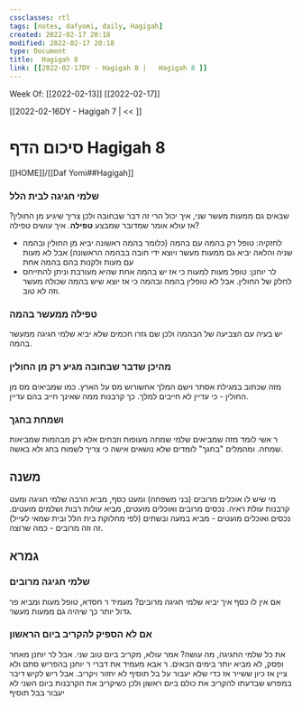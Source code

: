 ```yaml
---
cssclasses: rtl
tags: [notes, dafyomi, daily, Hagigah] 
created: 2022-02-17 20:18
modified: 2022-02-17 20:18
type: Document
title:  Hagigah 8
link: [[2022-02-17DY - Hagigah 8 |   Hagigah 8 ]]
---
```

Week Of: [[2022-02-13]]
[[2022-02-17]]

[[2022-02-16DY - Hagigah 7 | << ]] 

# סיכום הדף  Hagigah 8

[[HOME]]/[[Daf Yomi##Hagigah]]

### שלמי חגיגה לבית הלל
שבאים גם ממעות מעשר שני, איך יכול הרי זה דבר שבחובה ולכן צריך שיגיע מן החולין?
אז עולא אומר שמדובר שמבצע **טפילה**. איך עושים טפילה?
- לחזקיה: טופל רק בהמה עם בהמה (כלומר בהמה ראשונה יביא מן החולין ובהמה שניה והלאה יביא גם ממעות מעשר ויוצא ידי חובה בבהמה הראשונה) אבל לא מעות עם מעות ולקנות בהם בהמה אחת 
- לר יוחנן: טופל מעות למעות כי אז יש בהמה אחת שהיא מעורבת וניתן להתייחס לחלק של החולין. אבל לא טופלין בהמה ובהמה כי אז יוצא שיש בהמה שכולה מעשר וזה לא טוב.

### טפילה ממעשר בהמה
יש בעיה עם הצביעה של הבהמה ולכן שם גזרו חכמים שלא יביא שלמי חגיגה ממעשר בהמה.
### מהיכן שדבר שבחובה מגיע רק מן החולין
מזה שכתוב במגילת אסתר וישם המלך אחשורוש מס על הארץ. כמו שמביאים מס מן החולין - כי עדיין לא חייבים למלך. כך קרבנות ממה שאינך חייב בהם עדיין.
### ושמחת בחגך
ר אשי לומד מזה שמביאים שלמי שמחה מעופות וזבחים אלא רק מבהמות שמביאות שמחה. ומהמלים "בחגך" לומדים שלא נושאים אישה כי צריך לשמוח בחג ולא באשה.
## משנה
מי שיש לו אוכלים מרובים (בני משפחה) ומעט כסף, מביא הרבה שלמי חגיגה ומעט קרבנות עולת ראיה. 
נכסים מרובים ואוכלים מועטים, מביא עולות רבות ושלמים מועטים. 
נכסים ואוכלים מועטים - מביא במעה ובשתים (לפי מחלוקת בית הלל ובית שמאי לעייל)
זה וזה מרובים - כמה שרוצה.
## גמרא
### שלמי חגיגה מרובים
אם אין לו כסף איך יביא שלמי חגיגה מרובים?
מעמיד ר חסדא, טופל מעות ומביא פר גדול יותר כך שיהיה גם ממעות מעשר. 
### אם לא הספיק להקריב ביום הראשון
את כל שלמי החגיגה, מה עושה? אמר עולא, מקריב ביום טוב שני. אבל לר יוחנן מאחר ופסק, לא מביא יותר בימים הבאים.
ר אבא מעמיד את דברי ר יוחנן בהפריש סתם ולא ציין אז כיון ששייר אז כדי שלא יעבור על בל תוסיף לא יחזור ויקריב.
אבל ריש לקיש דיבר במפרש שבדעתו להקריב את כולם ביום ראשון ולכן כשיקריב את הקרבנות ביום השני לא יעבור בבל תוסיף
